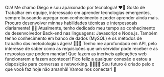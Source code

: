 Olá! Me chamo Diego e sou apaixonado por tecnologia! ❤️‍🔥
Gosto de Trabalhar em equipe, interessado em aprender tecnologias emergentes, sempre buscando agregar com conhecimento e poder aprender ainda mais. Procuro desenvolver minhas habilidades técnicas e interpessoais diariamente! 🤘🏽
Atualmente, tenho dedicado meu tempo ao conhecimento de desenvolvedor Back-end nas linguagens: Javascript e Node.js. Também tenho conhecimento em banco de dados (MySQL) e os métodos de trabalho das metodologias ágeis! 👨🏽‍💻
Tenho me aprofundado em API, pelo interesse de saber como as requisições que um servidor pode receber e as respostas que podem mandar! Que fazem as incríveis aplicações web funcionarem e fazem acontecer! 
Fico feliz a qualquer conexão e estou a disposição para conversas e networking. 🫱🏽‍🫲🏻
Seu futuro é criado pelo o que você faz hoje não amanhã! 
Vamos nos conectar! 🚀
